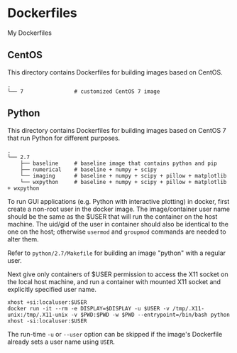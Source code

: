 # Dockerfiles

My Dockerfiles

## CentOS

This directory contains Dockerfiles for building images based on CentOS.

```
.
└── 7                # customized CentOS 7 image
```

## Python

This directory contains Dockerfiles for building images based on CentOS 7 that run Python for different purposes.

```
.
└── 2.7
    ├── baseline     # baseline image that contains python and pip
    ├── numerical    # baseline + numpy + scipy
    └── imaging      # baseline + numpy + scipy + pillow + matplotlib
    └── wxpython     # baseline + numpy + scipy + pillow + matplotlib + wxpython 
```

To run GUI applications (e.g. Python with interactive plotting) in docker, first create a non-root user in the docker image. 
The image/container user name should be the same as the $USER that will run the container on the host machine. The uid/gid
of the user in container should also be identical to the one on the host; otherwise `usermod` and `groupmod` commands are
needed to alter them.

Refer to `python/2.7/Makefile` for building an image "python" with a regular user.

Next give only containers of $USER permission to access the X11 socket on the local host machine, and run a container with
mounted X11 socket and explicitly specified user name.

```
xhost +si:localuser:$USER
docker run -it --rm -e DISPLAY=$DISPLAY -u $USER -v /tmp/.X11-unix:/tmp/.X11-unix -v $PWD:$PWD -w $PWD --entrypoint=/bin/bash python
xhost -si:localuser:$USER
```

The run-time `-u` or `--user` option can be skipped if the image's Dockerfile already sets a user name using `USER`.
